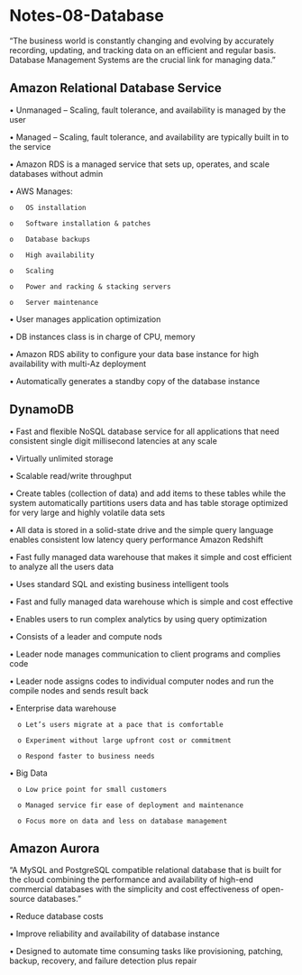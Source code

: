 # Notes-08-Database

“The business world is constantly changing and evolving by accurately recording, updating, and tracking data on an efficient and regular basis. Database Management Systems are the crucial link for managing data.”

## Amazon Relational Database Service 

•	Unmanaged – Scaling, fault tolerance, and availability is managed by the user

•	Managed – Scaling, fault tolerance, and availability are typically built in to the service

•	Amazon RDS is a managed service that sets up, operates, and scale databases without admin

•	AWS Manages: 

    o	OS installation

    o	Software installation & patches 

    o	Database backups 

    o	High availability 

    o	Scaling 

    o	Power and racking & stacking servers 

    o	Server maintenance 

•	User manages application optimization 

•	DB instances class is in charge of CPU, memory

•	Amazon RDS ability to configure your data base instance for high availability with multi-Az deployment 

•	Automatically generates a standby copy of the database instance 

## DynamoDB

•	Fast and flexible NoSQL database service for all applications that need consistent single digit millisecond latencies at any scale

•	Virtually unlimited storage 

•	Scalable read/write throughput 

•	Create tables (collection of data) and add items to these tables while the system automatically partitions users data and has table storage optimized for very large 
and highly volatile data sets

•	All data is stored in a solid-state drive and the simple query language enables consistent low latency query performance 
Amazon Redshift 

•	Fast fully managed data warehouse that makes it simple and cost efficient to analyze all the users data 

•	Uses standard SQL and existing business intelligent tools 

•	Fast and fully managed data warehouse which is simple and cost effective 

•	Enables users to run complex analytics by using query optimization 

•	Consists of a leader and compute nods 

•	Leader node manages communication to client programs and complies code 

•	Leader node assigns codes to individual computer nodes and run the compile nodes and sends result back 

•	Enterprise data warehouse

      o	Let’s users migrate at a pace that is comfortable 

      o	Experiment without large upfront cost or commitment 
  
      o	Respond faster to business needs

•	Big Data 

      o	Low price point for small customers 

      o	Managed service fir ease of deployment and maintenance 

      o	Focus more on data and less on database management 

## Amazon Aurora 

“A MySQL and PostgreSQL compatible relational database that is built for the cloud combining the performance and availability of high-end commercial databases with the simplicity and cost effectiveness of open-source databases.”

•	Reduce database costs 

•	Improve reliability and availability of database instance 

•	Designed to automate time consuming tasks like provisioning, patching, backup, recovery, and failure detection plus repair


 
